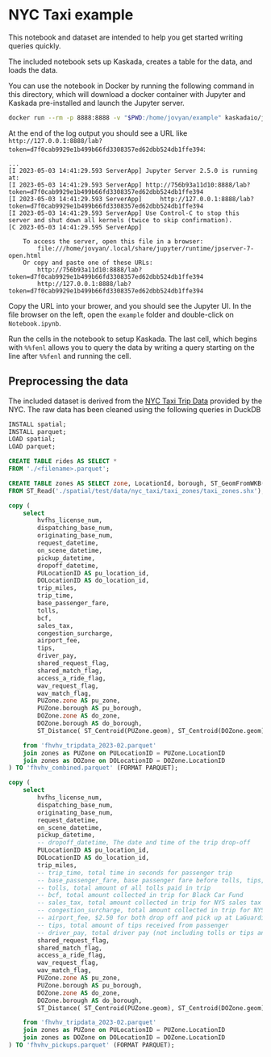 # NYC Taxi example

This notebook and dataset are intended to help you get started writing queries quickly.

The included notebook sets up Kaskada, creates a table for the data, and loads the data.

You can use the notebook in Docker by running the following command in this directory, which will download a docker container with Jupyter and Kaskada pre-installed and launch the Jupyter server.


```sh
docker run --rm -p 8888:8888 -v "$PWD:/home/jovyan/example" kaskadaio/jupyter
````

At the end of the log output you should see a URL like `http://127.0.0.1:8888/lab?token=d7f0cab9929e1b499b66fd3308357ed62dbb524db1ffe394`:

```
...
[I 2023-05-03 14:41:29.593 ServerApp] Jupyter Server 2.5.0 is running at:
[I 2023-05-03 14:41:29.593 ServerApp] http://756b93a11d10:8888/lab?token=d7f0cab9929e1b499b66fd3308357ed62dbb524db1ffe394
[I 2023-05-03 14:41:29.593 ServerApp]     http://127.0.0.1:8888/lab?token=d7f0cab9929e1b499b66fd3308357ed62dbb524db1ffe394
[I 2023-05-03 14:41:29.593 ServerApp] Use Control-C to stop this server and shut down all kernels (twice to skip confirmation).
[C 2023-05-03 14:41:29.595 ServerApp]

    To access the server, open this file in a browser:
        file:///home/jovyan/.local/share/jupyter/runtime/jpserver-7-open.html
    Or copy and paste one of these URLs:
        http://756b93a11d10:8888/lab?token=d7f0cab9929e1b499b66fd3308357ed62dbb524db1ffe394
        http://127.0.0.1:8888/lab?token=d7f0cab9929e1b499b66fd3308357ed62dbb524db1ffe394
```

Copy the URL into your brower, and you should see the Jupyter UI. In the file browser on the left, open the `example` folder and double-click on `Notebook.ipynb`. 

Run the cells in the notebook to setup Kaskada. The last cell, which begins with `%%fenl` allows you to query the data by writing a query starting on the line after `%%fenl` and running the cell.


## Preprocessing the data

The included dataset is derived from the [NYC Taxi Trip Data](https://www.nyc.gov/site/tlc/about/tlc-trip-record-data.page) provided by the NYC.
The raw data has been cleaned using the following queries in DuckDB

```sql
INSTALL spatial;
INSTALL parquet;
LOAD spatial;
LOAD parquet;

CREATE TABLE rides AS SELECT * 
FROM './<filename>.parquet';

CREATE TABLE zones AS SELECT zone, LocationId, borough, ST_GeomFromWKB(wkb_geometry) AS geom 
FROM ST_Read('./spatial/test/data/nyc_taxi/taxi_zones/taxi_zones.shx');

copy (
    select 
        hvfhs_license_num,
        dispatching_base_num,
        originating_base_num,
        request_datetime,
        on_scene_datetime,
        pickup_datetime,
        dropoff_datetime,
        PULocationID AS pu_location_id,
        DOLocationID AS do_location_id,
        trip_miles,
        trip_time,
        base_passenger_fare,
        tolls,
        bcf,
        sales_tax,
        congestion_surcharge,
        airport_fee,
        tips,
        driver_pay,
        shared_request_flag,
        shared_match_flag,
        access_a_ride_flag,
        wav_request_flag,
        wav_match_flag,
        PUZone.zone AS pu_zone,
        PUZone.borough AS pu_borough,
        DOZone.zone AS do_zone,
        DOZone.borough AS do_borough,
        ST_Distance( ST_Centroid(PUZone.geom), ST_Centroid(DOZone.geom)) / 5280 AS distance_miles,

    from 'fhvhv_tripdata_2023-02.parquet' 
    join zones as PUZone on PULocationID = PUZone.LocationID 
    join zones as DOZone on DOLocationID = DOZone.LocationID
) TO 'fhvhv_combined.parquet' (FORMAT PARQUET);

copy (
    select 
        hvfhs_license_num,
        dispatching_base_num,
        originating_base_num,
        request_datetime,
        on_scene_datetime,
        pickup_datetime,
        -- dropoff_datetime, The date and time of the trip drop-off
        PULocationID AS pu_location_id,
        DOLocationID AS do_location_id,
        trip_miles,
        -- trip_time, total time in seconds for passenger trip
        -- base_passenger_fare, base passenger fare before tolls, tips, taxes, and fees
        -- tolls, total amount of all tolls paid in trip
        -- bcf, total amount collected in trip for Black Car Fund
        -- sales_tax, total amount collected in trip for NYS sales tax
        -- congestion_surcharge, total amount collected in trip for NYS congestion surcharge
        -- airport_fee, $2.50 for both drop off and pick up at LaGuardia, Newark, and John F. Kennedy airports
        -- tips, total amount of tips received from passenger   
        -- driver_pay, total driver pay (not including tolls or tips and net of commission, surcharges, or taxes)
        shared_request_flag,
        shared_match_flag,
        access_a_ride_flag,
        wav_request_flag,
        wav_match_flag,
        PUZone.zone AS pu_zone,
        PUZone.borough AS pu_borough,
        DOZone.zone AS do_zone,
        DOZone.borough AS do_borough,
        ST_Distance( ST_Centroid(PUZone.geom), ST_Centroid(DOZone.geom)) / 5280 AS distance_miles,

    from 'fhvhv_tripdata_2023-02.parquet' 
    join zones as PUZone on PULocationID = PUZone.LocationID 
    join zones as DOZone on DOLocationID = DOZone.LocationID
) TO 'fhvhv_pickups.parquet' (FORMAT PARQUET);
```